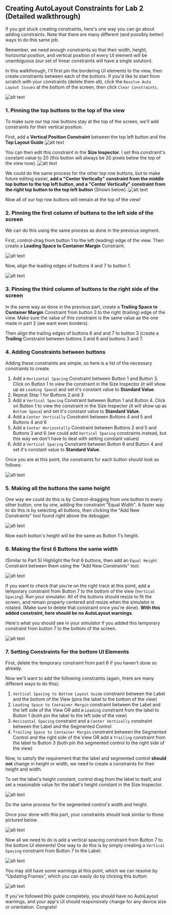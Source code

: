 ## Creating AutoLayout Constraints for Lab 2 (Detailed walkthrough)
If you got stuck creating constraints, here's one way you can go about adding constraints. Note that there are many different (and possibly better) ways to do this same job.

Remember, we need enough constraints so that their width, height, horizontal position, and vertical position of every UI element will be unambiguous (our set of linear constraints will have a single solution).

In this walkthrough, I'll first pin the bordering UI elements to the view, then create constraints between each of the buttons. If you'd like to start from scratch with your constraints (delete them all), click the `Resolve Auto Layout Issues` at the bottom of the screen, then click `Clear Constraints`.

![alt text](/README-images/clear-constraints.png)


### 1. Pinning the top buttons to the top of the view ###
To make sure our top row buttons stay at the top of the screen, we'll add constraints for their vertical position.

First, add a **Vertical Position Constraint** between the top left button and the **Top Layout Guide**
![alt text](/README-images/autolayout1.png)

You can then edit this constraint in the **Size Inspector**. I set this constraint's constant value to 20 (this button will always be 20 pixels below the top of the view now).
![alt text](/README-images/autolayout2.png)

We could do the same process for the other top row buttons, but to make future editing easier, **add a "Center Vertically" constraint from the middle top button to the top left button, and a "Center Vertically" constraint from the right top button to the top left button** (Shown below).
![alt text](/README-images/autolayout3.png)

Now all of our top row buttons will remain at the top of the view!

### 2. Pinning the first column of buttons to the left side of the screen ###
We can do this using the same process as done in the previous segment. 

First, control-drag from button 1 to the left (leading) edge of the view. Then create a **Leading Space to Container Margin** Constraint.

![alt text](/README-images/autolayout4.png)

Now, align the leading edges of buttons 4 and 7 to button 1.

![alt text](/README-images/autolayout5.png)

### 3. Pinning the third column of buttons to the right side of the screen ###
In the same way as done in the previous part, create a **Trailing Space to Container Margin** Constraint from button 3 to the right (trailing) edge of the view. Make sure the value of this constraint is the same value as the one made in part 2 (we want even borders).

Then align the trailing edges of buttons 6 and and 7 to button 3 (create a **Trailing** Constraint between buttons 3 and 6 and buttons 3 and 7.

### 4. Adding Constraints between buttons ###
Adding these constraints are simple, so here is a list of the necessary constraints to create.

1. Add a `Horizontal Spacing` Constraint between Button 1 and Button 3. Click on Button 1 to view the constraint in the Size Inspector (it will show up as `Leading Space`) and set it's constant value to **Standard Value**.
2. Repeat Step 1 for Buttons 2 and 3
3. Add a `Vertical Spacing` Constraint between Button 1 and Button 4. Click on Button 1 to view the constraint in the Size Inspector (it will show up as `Bottom Space`) and set it's constant value to **Standard Value**.
4. Add a `Center Vertically` Constraint between Buttons 4 and 5 and Buttons 4 and 6 
5. Add a `Center Horizontally` Constraint between Buttons 2 and 5 and Buttons 3 and 6 (we could add `Vertical Spacing` constraints instead, but this way we don't have to deal with setting constant values)
6. Add a `Vertical Spacing` Constraint between Button 6 and Button 4 and set it's constant value to **Standard Value**.

Once you are at this point, the constraints for each button should look as follows:

![alt text](/README-images/autolayout6.png)

### 5. Making all the buttons the same height ###
One way we could do this is by Control-dragging from one button to every other button, one by one, adding the constraint "Equal Width". A faster way to do this is by selecting all buttons, then clicking the "Add New Constraints" tool found right above the debugger.

![alt text](/README-images/autolayout7.png)

Now each button's height will be the same as Button 1's height.

### 6. Making the first 6 Buttons the same width ###
(Similar to Part 5) Highlight the first 6 buttons, then add an `Equal Height` Constraint between them using the "Add New Constraints" tool.

![alt text](/README-images/autolayout8.png)

If you want to check that you're on the right track at this point, add a temporary constraint from Button 7 to the bottom of the view (`Vertical Spacing`). Run your simulator. All of the buttons should resize to fit the screen, and remain properly centered and resize when the simulator is rotated. (Make sure to delete that constraint once you're done). **With this added constraint, here should be no AutoLayout warnings**.

Here's what you should see in your simulator if you added this temporary constraint from button 7 to the bottom of the screen. 

![alt text](/README-images/autolayout9.png)

### 7. Setting Constraints for the bottom UI Elements ###
First, delete the temporary constraint from part 6 if you haven't done so already.

Now we'll want to add the following constraints (again, there are many different ways to do this):

1. `Vertical Spacing to Bottom Layout Guide` constraint between the Label and the bottom of the View (pins the label to the bottom of the view)
2. `Leading Space to Container Margin` constraint between the Label and the left side of the View OR add a `Leading` constraint from the label to Button 1 (both pin the label to the left side of the view)
3. `Horizontal Spacing` constraint and a `Center Vertically` constraint between the Label and the Segmented Control
4. `Trailing Space to Container Margin` constraint between the Segmented Control and the right side of the View OR add a `Trailing` constraint from the label to Button 3 (both pin the segmented control to the right side of the view)

Now, to satisfy the requirement that the label and segmented control **should not** change in height or width, we need to create a constraints for their height and width.

To set the label's height constant, control drag from the label to itself, and set a reasonable value for the label's height constant in the Size Inspector. 

![alt text](/README-images/autolayout10.png)

Do the same process for the segmented control's width and height. 

Once your done with this part, your constraints should look similar to those pictured below.

![alt text](/README-images/autolayout11.png)

Now all we need to do is add a vertical spacing constraint from Button 7 to the bottom UI elements! One way to do this is by simply creating a `Vertical Spacing` constraint from Button 7 to the Label: 

![alt text](/README-images/autolayout12.png)

You may still have some warnings at this point, which we can resolve by "Updating Frames", which you can easily do by clicking this button:

![alt text](/README-images/autolayout13.png)

If you've followed this guide completely, you should have no AutoLayout warnings, and your app's UI should responsively change for any device size or orientation. Congrats!




